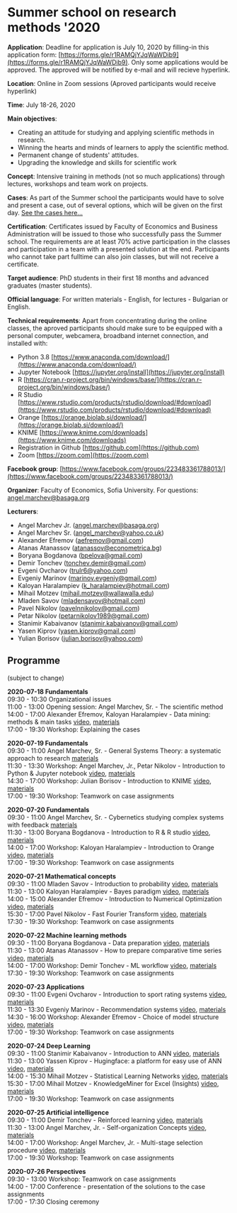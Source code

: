 # Summer school on research methods '2020

**Application**: Deadline for application is July 10, 2020 by filling-in this application form: [https://forms.gle/r1RAMQjYJqWaWDib9](https://forms.gle/r1RAMQjYJqWaWDib9). Only some applications would be approved. The approved will be notified by e-mail and will recieve hyperlink.

**Location**: Online in Zoom sessions (Aproved participants would receive hyperlink)

**Time**: July 18-26, 2020 

**Main objectives**:
* Creating an attitude for studying and applying scientific methods in research.
* Winning the hearts and minds of learners to apply the scientific method.
* Permanent change of students' attitudes.
* Upgrading the knowledge and skills for scientific work

**Concept**: Intensive training in methods (not so much applications) through lectures, workshops and team work on projects. 

**Cases**: As part of the Summer school the participants would have to solve and present a case, out of several options, which will be given on the first day. [See the cases here...](cases.md)

**Certification**: Certificates issued by Faculty of Economics and Business Administration will be issued to those who successfully pass the Summer school. The requirements are at least 70% active participation in the classes and participation in a team with a presented solution at the end. Participants who cannot take part fulltime can also join classes, but will not receive a certificate.

**Target audience**: PhD students in their first 18 months and advanced graduates (master students).  

**Official language**: For written materials - English, for lectures - Bulgarian or English.

**Technical requirements**: Apart from concentrating during the online classes, the aproved participants should make sure to be equipped with a personal computer, webcamera, broadband internet connection, and installed with:
* Python 3.8 [https://www.anaconda.com/download/](https://www.anaconda.com/download/)
* Jupyter Notebook [https://jupyter.org/install](https://jupyter.org/install)
* R [https://cran.r-project.org/bin/windows/base/](https://cran.r-project.org/bin/windows/base/)
* R Studio [https://www.rstudio.com/products/rstudio/download/#download](https://www.rstudio.com/products/rstudio/download/#download)
* Orange [https://orange.biolab.si/download/](https://orange.biolab.si/download/)
* KNIME [https://www.knime.com/downloads](https://www.knime.com/downloads)
* Registration in Github [https://github.com](https://github.com)
* Zoom [https://zoom.com](https://zoom.com)

**Facebook group**: [https://www.facebook.com/groups/223483361788013/](https://www.facebook.com/groups/223483361788013/)

**Organizer**: Faculty of Economics, Sofia University. For questions: angel.marchev@basaga.org

**Lecturers**:
* Angel Marchev Jr. (angel.marchev@basaga.org)
* Angel Marchev Sr. (angel_marchev@yahoo.co.uk)
* Alexander Efremov (aefremov@gmail.com)
* Atanas Atanassov (atanassov@econometrica.bg)
* Boryana Bogdanova (bpelova@gmail.com)
* Demir Tonchev (tonchev.demir@gmail.com)
* Evgeni Ovcharov (trulr6@yahoo.com)
* Evgeniy Marinov (marinov.evgeniy@gmail.com)
* Kaloyan Haralampiev (k_haralampiev@hotmail.com)
* Mihail Motzev (mihail.motzev@wallawalla.edu)
* Mladen Savov (mladensavov@hotmail.com)
* Pavel Nikolov (pavelnnikolov@gmail.com)
* Petar Nikolov (petarnikolov1989@gmail.com)
* Stanimir Kabaivanov (stanimir.kabaivanov@gmail.com)
* Yasen Kiprov (yasen.kiprov@gmail.com)
* Yulian Borisov (julian.borisov@yahoo.com)

## Programme
(subject to change)  

**2020-07-18 Fundamentals**  
09:30 - 10:30 Organizational issues  
11:00 - 13:00 Opening session: Angel Marchev, Sr. - The scientific method  
14:00 - 17:00 Alexander Efremov, Kaloyan Haralampiev - Data mining: methods & main tasks [video](https://www.youtube.com/playlist?list=PLX9ryRl9v7BBAc8p5MengERUKWq-rr_J7), [materials](/efremov/)  
17:00 - 19:30 Workshop: Explaining the cases    
  
**2020-07-19 Fundamentals**  
09:30 - 11:00 Angel Marchev, Sr. - General Systems Theory: a systematic approach to research [materials](/marchev/)  
11:30 - 13:30 Workshop: Angel Marchev, Jr., Petar Nikolov - Introduction to Python & Jupyter notebook [video](https://www.youtube.com/playlist?list=PLX9ryRl9v7BBAc8p5MengERUKWq-rr_J7), [materials]()  
14:30 - 17:00 Workshop: Julian Borisov - Introduction to KNIME [video](https://www.youtube.com/playlist?list=PLX9ryRl9v7BBAc8p5MengERUKWq-rr_J7), [materials](/borisov/)  
17:00 - 19:30 Workshop: Teamwork on case assignments  

**2020-07-20 Fundamentals**  
09:30 - 11:00 Angel Marchev, Sr. - Cybernetics studying complex systems with feedback [materials](/marchev/)  
11:30 - 13:00 Boryana Bogdanova - Introduction to R & R studio [video](https://www.youtube.com/playlist?list=PLX9ryRl9v7BBAc8p5MengERUKWq-rr_J7), [materials]()  
14:00 - 17:00 Workshop: Kaloyan Haralampiev - Introduction to Orange [video](https://www.youtube.com/playlist?list=PLX9ryRl9v7BBAc8p5MengERUKWq-rr_J7), [materials]()  
17:00 - 19:30 Workshop: Teamwork on case assignments  

**2020-07-21 Mathematical concepts**  
09:30 - 11:00 Mladen Savov - Introduction to probability [video](https://www.youtube.com/playlist?list=PLX9ryRl9v7BBAc8p5MengERUKWq-rr_J7), [materials]()  
11:30 - 13:00 Kaloyan Haralampiev - Bayes paradigm [video](https://www.youtube.com/playlist?list=PLX9ryRl9v7BBAc8p5MengERUKWq-rr_J7), [materials]()  
14:00 - 15:00 Alexander Efremov - Introduction to Numerical Optimization [video](https://www.youtube.com/playlist?list=PLX9ryRl9v7BBAc8p5MengERUKWq-rr_J7), [materials]()  
15:30 - 17:00 Pavel Nikolov - Fast Fourier Transform [video](https://www.youtube.com/playlist?list=PLX9ryRl9v7BBAc8p5MengERUKWq-rr_J7), [materials]()  
17:30 - 19:30 Workshop: Teamwork on case assignments  

**2020-07-22 Machine learning methods**  
09:30 - 11:00 Boryana Bogdanova - Data preparation [video](https://www.youtube.com/playlist?list=PLX9ryRl9v7BBAc8p5MengERUKWq-rr_J7), [materials]()  
11:30 - 13:00 Atanas Atanassov - How to prepare comparative time series [video](https://www.youtube.com/playlist?list=PLX9ryRl9v7BBAc8p5MengERUKWq-rr_J7), [materials]()  
14:00 - 17:00 Workshop: Demir Tonchev - ML workflow [video](https://www.youtube.com/playlist?list=PLX9ryRl9v7BBAc8p5MengERUKWq-rr_J7), [materials]()  
17:30 - 19:30 Workshop: Teamwork on case assignments  

**2020-07-23 Applications**  
09:30 - 11:00 Evgeni Ovcharov - Introduction to sport rating systems [video](https://www.youtube.com/playlist?list=PLX9ryRl9v7BBAc8p5MengERUKWq-rr_J7), [materials]()  
11:30 - 13:30 Evgeniy Marinov - Recommendation systems [video](https://www.youtube.com/playlist?list=PLX9ryRl9v7BBAc8p5MengERUKWq-rr_J7), [materials]()  
14:30 - 16:00 Workshop: Alexander Efremov - Choice of model structure [video](https://www.youtube.com/playlist?list=PLX9ryRl9v7BBAc8p5MengERUKWq-rr_J7), [materials]()  
17:00 - 19:30 Workshop: Teamwork on case assignments  

**2020-07-24 Deep Learning**  
09:30 - 11:00 Stanimir Kabaivanov - Introduction to ANN [video](https://www.youtube.com/playlist?list=PLX9ryRl9v7BBAc8p5MengERUKWq-rr_J7), [materials]()  
11:30 - 13:00 Yassen Kiprov - Hugingface: a platform for easy use of ANN [video](https://www.youtube.com/playlist?list=PLX9ryRl9v7BBAc8p5MengERUKWq-rr_J7), [materials]()  
14:00 - 15:30 Mihail Motzev - Statistical Learning Networks [video](https://www.youtube.com/playlist?list=PLX9ryRl9v7BBAc8p5MengERUKWq-rr_J7), [materials]()  
15:30 - 17:00 Mihail Motzev - KnowledgeMiner for Excel (Insights) [video](https://www.youtube.com/playlist?list=PLX9ryRl9v7BBAc8p5MengERUKWq-rr_J7), [materials]()  
17:00 - 19:30 Workshop: Teamwork on case assignments  

**2020-07-25 Artificial intelligence**  
09:30 - 11:00 Demir Tonchev - Reinforced learning [video](https://www.youtube.com/playlist?list=PLX9ryRl9v7BBAc8p5MengERUKWq-rr_J7), [materials]()  
11:30 - 13:00 Angel Marchev, Jr. - Self-organization Concepts [video](https://www.youtube.com/playlist?list=PLX9ryRl9v7BBAc8p5MengERUKWq-rr_J7), [materials]()  
14:00 - 17:00 Workshop: Angel Marchev, Jr. -  Multi-stage selection procedure [video](https://www.youtube.com/playlist?list=PLX9ryRl9v7BBAc8p5MengERUKWq-rr_J7), [materials]()  
17:00 - 19:30 Workshop: Teamwork on case assignments  

**2020-07-26 Perspectives**  
09:30 - 13:00 Workshop: Teamwork on case assignments  
14:00 - 17:00 Conference - presentation of the solutions to the case assignments  
17:00 - 17:30 Closing ceremony  
